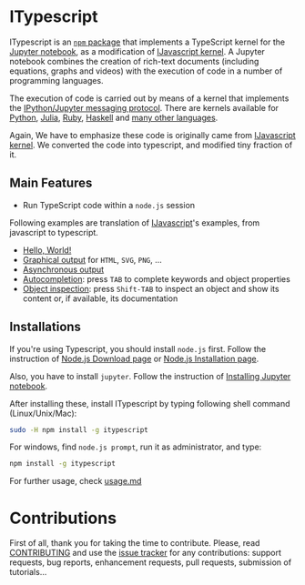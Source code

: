 # ITypescript

ITypescript is an [`npm` package](https://www.npmjs.com/) that implements a
TypeScript kernel for the [Jupyter notebook](http://jupyter.org/), as a modification of
[IJavascript kernel](http://n-riesco.github.io/ijavascript). A Jupyter
notebook combines the creation of rich-text documents (including equations,
graphs and videos) with the execution of code in a number of programming
languages.

The execution of code is carried out by means of a kernel that implements the
[IPython/Jupyter messaging
protocol](http://jupyter-client.readthedocs.io/en/latest/messaging.html).
There are kernels available for [Python](http://ipython.org/notebook.html),
[Julia](https://github.com/JuliaLang/IJulia.jl),
[Ruby](https://github.com/minad/iruby),
[Haskell](https://github.com/gibiansky/IHaskell) and [many
other languages](https://github.com/ipython/ipython/wiki/IPython-kernels-for-other-languages).

Again, We have to emphasize these code is originally came from [IJavascript kernel](http://n-riesco.github.io/ijavascript). 
We converted the code into typescript, and modified tiny fraction of it.

## Main Features

- Run TypeScript code within a `node.js` session

Following examples are translation of [IJavascript](http://n-riesco.github.io/ijavascript)'s
examples, from javascript to typescript.

- [Hello, World!](http://nearbydelta.github.io/itypescript/doc/hello.ipynb.html)
- [Graphical
  output](http://nearbydelta.github.io/itypescript/doc/graphics.ipynb.html) for
  `HTML`, `SVG`, `PNG`, ...
- [Asynchronous
  output](http://nearbydelta.github.io/itypescript/doc/async.ipynb.html)
- [Autocompletion](http://nearbydelta.github.io/itypescript/doc/Completion.Inspection.ipynb.html):
  press `TAB` to complete keywords and object properties
- [Object
  inspection](http://nearbydelta.github.io/itypescript/doc/Completion.Inspection.ipynb.html): press
  `Shift-TAB` to inspect an object and show its content or, if available, its
  documentation

## Installations

If you're using Typescript, you should install `node.js` first.
Follow the instruction of [Node.js Download page](https://nodejs.org/en/download/) or
[Node.js Installation page](https://nodejs.org/en/download/package-manager/).

Also, you have to install `jupyter`. Follow the instruction of
[Installing Jupyter notebook](http://jupyter.readthedocs.io/en/latest/install.html).

After installing these, install ITypescript by typing following shell command (Linux/Unix/Mac):
```sh
sudo -H npm install -g itypescript
```
For windows, find `node.js prompt`, run it as administrator, and type:
```sh
npm install -g itypescript
```
For further usage, check [usage.md](https://github.com/nearbydelta/itypescript/master/doc/usage.md)

# Contributions

First of all, thank you for taking the time to contribute. Please, read
[CONTRIBUTING](http://nearbydelta.github.io/itypescript/contributing.html) and use
the [issue tracker](http://nearbydelta.github.io/itypescript/ijavascript/issues) for any
contributions: support requests, bug reports, enhancement requests, pull
requests, submission of tutorials...
